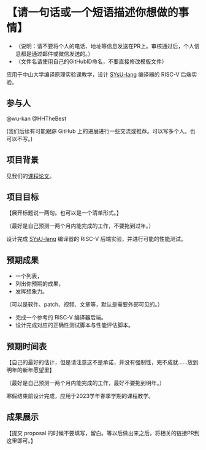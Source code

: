# 【请一句话或一个短语描述你想做的事情】

* （说明：请不要将个人的电话、地址等信息发送在PR上。审核通过后，个人信息都是通过邮件或微信发送的。）
* （文件名请使用自己的GitHubID命名，不要直接修改模版文件）

应用于中山大学编译原理实验课教学，设计 [SYsU-lang](https://github.com/arcsysu/SYsU-lang) 编译器的 RISC-V 后端实验。

## 参与人

@wu-kan @HHTheBest

(我们后续有可能跟踪 GitHub 上的进展进行一些交流或推荐。可以写多个人。也可以不写。)

## 项目背景

见我们的[课程论文](https://github.com/arcsysu/SYsU-lang-paper)。

## 项目目标

【展开标题说一两句。也可以是一个清单形式。】

（最好是自己预测一两个月内能完成的工作，不要拖到过年。）

设计完成 [SYsU-lang](https://github.com/arcsysu/SYsU-lang) 编译器的 RISC-V 后端实验，并进行可能的性能测试。

## 预期成果

* 一个列表，
* 列出你预期的成果，
* 发挥想象力。

（可以是软件、patch、视频、文章等，默认是需要外部可见的。）

* 完成一个参考的 RISC-V 编译器后端。
* 设计完成对应的正确性测试脚本与性能评估脚本。

## 预期时间表

【自己的最好的估计，但是请注意这不是承诺，并没有强制性，完不成就……放到明年的新年愿望里】

（最好是自己预测一两个月内能完成的工作，最好不要拖到明年。）

寒假结束前设计完成，应用于2023学年春季学期的课程教学。

## 成果展示

【提交 proposal 的时候不要填写，留白。等以后做出来之后，将相关的链接PR到这里即可。】
